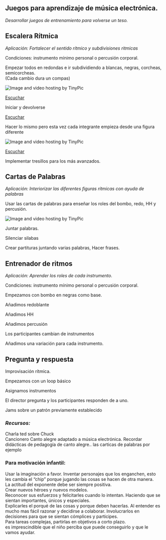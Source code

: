 ## Juegos para aprendizaje de música electrónica.

*Desarrollar juegos de entrenamiento para volverse un teso.*  



## Escalera Rítmica     
*Aplicación: Fortalecer el sentido rítmico y subdivisiones ritmicas*    

Condiciones: instrumento mínimo personal o percusión corporal.  

Empezar todos en redondas e ir subdividiendo a blancas, negras, corcheas, semicorcheas.   
(Cada cambio dura un compas)   

<img src="http://i62.tinypic.com/28usq3l.png" border="0" alt="Image and video hosting by TinyPic"></a>  

[Escuchar](http://picosong.com/PeBS)

Iniciar y devolverse   

[Escuchar](http://picosong.com/PeBT)  

Hacer lo mismo pero esta vez cada integrante empieza desde una figura diferente  

<img src="http://i62.tinypic.com/2euo486.png" border="0" alt="Image and video hosting by TinyPic"></a>

[Escuchar](http://picosong.com/PeB7)  

Implementar tresillos para los más avanzados.  


## Cartas de Palabras   

*Aplicación: Interiorizar las diferentes figuras rítmicas con ayuda de palabras*

Usar las cartas de palabras para enseñar los roles del bombo, redo, HH y percusión.  

<img src="http://i58.tinypic.com/m7b5sw.jpg" border="0" alt="Image and video hosting by TinyPic"></a>

Juntar palabras.   

Silenciar silabas   

Crear partituras juntando varias palabras, Hacer frases.  

  

## Entrenador de ritmos   

*Aplicación: Aprender los roles de cada instrumento.*

Condiciones: instrumento mínimo personal o percusión corporal.  

Empezamos con bombo en negras como base.  

Añadimos redoblante   

Añadimos HH   

Añadimos percusión   

Los participantes cambian de instrumentos   

Añadimos una variación para cada instrumento.   


## Pregunta y respuesta   

Improvisación rítmica.   

Empezamos con un loop básico   

Asignamos instrumentos   

El director pregunta y los participantes responden de a uno.   




Jams sobre un patrón previamente establecido  

### *Recursos:*

Charla ted sobre Chuck   
Cancionero Canto alegre adaptado a música electrónica.
Recordar didácticas de pedagogía de canto alegre..  las carticas de palabras por ejemplo   





### Para motivación infantil:

Usar la imaginación a favor. Inventar personajes que los enganchen, esto les cambia el “chip” porque jugando las cosas se hacen de otra manera.    
La actitud del exponente debe ser siempre positiva.  
Crear nuevos héroes y nuevos modelos.   
Reconocer sus esfuerzos y felicitarles cuando lo intentan. Haciendo que se sientan importantes, únicos y especiales.     
Explicarles el porqué de las cosas y porque deben hacerlas. Al entender es mucho mas fácil razonar y decidirse a colaborar. Involucrarlos en decisiones para que se sientan cómplices y participes.    
Para tareas complejas, partirlas en objetivos a corto plazo.     
es imprescindible que el niño perciba que puede conseguirlo y que le vamos ayudar.
